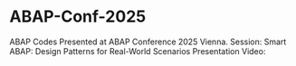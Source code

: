 # ABAP-Conf-2025
ABAP Codes Presented at ABAP Conference 2025 Vienna.
Session: Smart ABAP: Design Patterns for Real-World Scenarios
Presentation Video:
